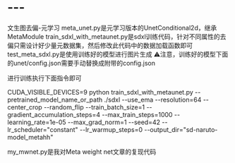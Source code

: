 # ---
文生图去偏-元学习
meta_unet.py是元学习版本的UnetConditional2d，继承MetaModule
train_sdxl_with_metaunet.py是sdxl训练代码，针对不同属性的去偏只需设计好少量元数据集，然后修改此代码中的数据加载函数即可
test_meta_sdxl.py是使用训练好的模型进行图片生成
⚠️注意，训练好的模型下面的unet/config.json需要手动替换成附带的config.json

进行训练执行下面指令即可


CUDA_VISIBLE_DEVICES=9 python train_sdxl_with_metaunet.py   --pretrained_model_name_or_path ./sdxl   --use_ema   --resolution=64   --center_crop   --random_flip   --train_batch_size=1   --gradient_accumulation_steps=4   --max_train_steps=1000   --learning_rate=1e-05   --max_grad_norm=1   --seed=42   --lr_scheduler="constant"   --lr_warmup_steps=0   --output_dir="sd-naruto-model_metahh"


my_mwnet.py是我对Meta weight net文章的复现代码
